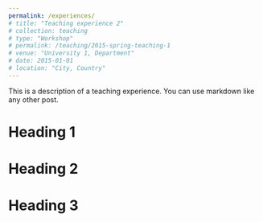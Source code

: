 ```yaml
---
permalink: /experiences/
# title: "Teaching experience 2"
# collection: teaching
# type: "Workshop"
# permalink: /teaching/2015-spring-teaching-1
# venue: "University 1, Department"
# date: 2015-01-01
# location: "City, Country"
---
```


This is a description of a teaching experience. You can use markdown like any other post.

Heading 1
======

Heading 2
======

Heading 3
======